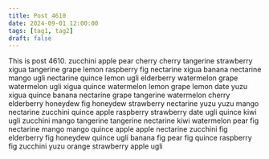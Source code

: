```yaml
---
title: Post 4610
date: 2024-09-01 12:00:00
tags: [tag1, tag2]
draft: false
---
```

This is post 4610.
zucchini
apple
pear
cherry
cherry
tangerine
strawberry
xigua
tangerine
grape
lemon
raspberry
fig
nectarine
xigua
banana
nectarine
mango
ugli
nectarine
quince
lemon
ugli
elderberry
watermelon
grape
watermelon
ugli
xigua
quince
watermelon
lemon
grape
lemon
date
yuzu
xigua
quince
banana
nectarine
grape
tangerine
watermelon
cherry
elderberry
honeydew
fig
honeydew
strawberry
nectarine
yuzu
yuzu
mango
nectarine
zucchini
quince
apple
raspberry
strawberry
date
ugli
quince
kiwi
ugli
zucchini
mango
tangerine
tangerine
nectarine
kiwi
watermelon
pear
fig
nectarine
mango
mango
quince
apple
apple
nectarine
zucchini
fig
elderberry
fig
honeydew
quince
ugli
banana
fig
pear
fig
quince
raspberry
fig
zucchini
yuzu
orange
strawberry
apple
ugli
